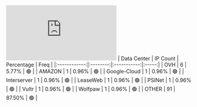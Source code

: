 ![Diagramm](https://github.com/obajay/StateSync-snapshots/blob/main/Projects/Jackal/1/README.md)
| Data Center | IP Count | Percentage | Freq |
|:------------:|:--------:|:-----------:|:-----:|
| OVH | 6 | 5.77% | 🟢 |
| AMAZON | 1 | 0.96% | 🟢 |
| Google-Cloud | 1 | 0.96% | 🟢 |
| Interserver | 1 | 0.96% | 🟢 |
| LeaseWeb | 1 | 0.96% | 🟢 |
| PSINet | 1 | 0.96% | 🟢 |
| Vultr | 1 | 0.96% | 🟢 |
| Wolfpaw | 1 | 0.96% | 🟢 |
| OTHER | 91 | 87.50% | 🟢 |